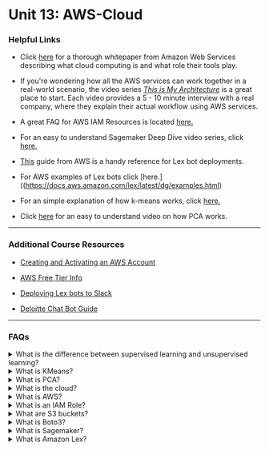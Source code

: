 # Unit 13: AWS-Cloud

### Helpful Links

* Click [here](https://d1.awsstatic.com/whitepapers/aws-overview.pdf) for a thorough whitepaper from Amazon Web Services describing what cloud computing is and what role their tools play.

* If you're wondering how all the AWS services can work together in a real-world scenario, the video series [*This is My Architecture*](https://aws.amazon.com/this-is-my-architecture/?tma.sort-by=item.additionalFields.airDate&tma.sort-order=desc) is a great place to start.  Each video provides a 5 - 10 minute interview with a real company, where they explain their actual workflow using AWS services.

* A great FAQ for AWS IAM Resources is located [here.](https://aws.amazon.com/iam/faqs/)

* For an easy to understand Sagemaker Deep Dive video series, click [here.](https://www.youtube.com/playlist?list=PLhr1KZpdzukcOr_6j_zmSrvYnLUtgqsZz)

* [This](https://docs.aws.amazon.com/lex/latest/dg/examples.html) guide from AWS is a handy reference for Lex bot deployments.

* For AWS examples of Lex bots click [here.]((https://docs.aws.amazon.com/lex/latest/dg/examples.html)

* For an simple explanation of how k-means works, click [here.](https://www.youtube.com/watch?v=4b5d3muPQmA)

* Click [here](https://www.youtube.com/watch?v=FgakZw6K1QQ) for an easy to understand video on how PCA works.
---

### Additional Course Resources

* [Creating and Activating an AWS Account](1-Create-and-Activate-an-AWS-Account.md)

* [AWS Free Tier Info](AWS-Free-Tier.md)

* [Deploying Lex bots to Slack](Deploying-Lex-Bot-to-Slack.md)

* [Deloitte Chat Bot Guide](deloitte-nl-fsi-chatbots-adopting-the-power-of-conversational-ux.pdf)

---

### FAQs

<details>
<summary>What is the difference between supervised learning and unsupervised learning?</summary><br>
<blockquote>
<details>
<summary>Supervised Learning</summary>

Supervised machine learning uses labeled data with input variables (feature data) and output variables (target data) and uses the feature data to predict the target data.  The data is divided into training and testing sets.  The training set is used to teach (supervise!) the model so it learns how the input data is connected to the output data and can make predictions.  The testing data set is used to validate how well the model performs on data it has not seen before, by running the model on the testing feature data, and comparing it's predictions to the testing target data.<br>
<br>
An example of supervised learning would be to predict this year's final grades in a class based on last year's student study habit data as feature data, with their corresponding final grades as target data.  The model could be trained with the previous year's data, and then used to make predictions on this year's final grades using the study habit data from the new class.

</details>
<details>
<summary>Unsupervised Learning</summary>

Unsupervised learning models are given only input variables and must work to make connections to the data without predicting a labeled target.  These types of models are often clustering models that uncover connections in the data and group all the features into classes accordingly.<br>
<br>
An example of unsupervised learning would be to use website purchase data to group customers into two classes based on their spending habits.  This clustering might reveal that class 1 more spends more with a coupon incentive, while class 2 spends more on targeted advertising on social media.

</details>
</blockquote>
</details>


<details>
<summary>What is KMeans?</summary>

<blockquote>
<details>
<summary>What it is:</summary>

Kmeans is one of the most popular unsupervised machine learning models.  This clustering algorithm uses a number (refered to as `k`) of clusters and then plots those initial clusters in random locations. The distance between each cluster and each data point is then taken, and each data point is assigned to the nearest cluster, after which the mean of each cluster is calculated to create centroids.  Centroid is simply the word for the mean of the cluster (the center!).  The data is reclustered based on the new centroid location rather than the initial random location. This is where the *means* in *k-means* comes from! The variance of the clusters is then calculated, and the process starts again with new randomly generated clusters.  The process is repeated for the number of times you specify, after which the scenario with the lease variance is chosen to represent the final clusters.

![k-means](Images/k-means.gif)


The following video from StatQuest on YouTube provides an excellent, easy to understand explanation of the process: [K-means Clustering.](https://www.youtube.com/watch?v=4b5d3muPQmA)
</details>

<details>
<summary>How do you determine the `k` number of clusters?</summary>

There are several ways to deterimine the best number of clusters for your model. For our class, we use the elbow method.  The elbow method takes into account a range of values for `k` and plots their inertia, inertia being how far the clusters expand from the centroid.  This number should be as low as possible, indicating tightly packed clusters.  When these values are plotted on a line chart, a bend should form where the optimal value of `k` is located.  This bend incates the point at which adding clusters does not greatly improve the inertia, thus the smallest amount of clusters with the best inertia.

In the below elbow chart, the bend occurs at 6, meaning this is the optimal value for `k` for this example:

![elbow chart](Images/elbow_chart.png)
</details>
</blockquote>
</details>

<details>
<summary>What is PCA?</summary>
Placeholder
https://www.youtube.com/watch?v=FgakZw6K1QQ
</details>
<details>
<summary>What is the cloud?</summary>

The cloud is an abstract term for accessing computing power online from a machine other than your own.  When you save files to the cloud, it really just means you're saving your files on a machine (server) located somewhere else, but that can be accessed anywhere via the internet.  These servers are located on server farms where thousands of computers are operating simultaneously to provide computing services via *"the cloud"*.

Storage such as Google Drive is a popular cloud computing product, but there are many others.  Amazon Web Services (AWS) currently provides over 175 services on the cloud.  Examples include; Sagemaker - which allows you to run juypter notebooks on the cloud, Lex - which allows you build conversational interfaces (chatbots) and run them in the cloud, and Relational Database Service (RDS), which allows you to connect to a database via the cloud.

For a full list of AWS services click [here.](https://aws.amazon.com/products/)

<blockquote>
<details>
<summary>Types of cloud services:</summary>

Cloud services can be divided into 4 general categories:

**Infrastructure as a service (IaaS):** Online services that provide APIs to access different infrastructures such as servers, virtual machines, storage, load balancers, or network interfaces (e.g., [Azure Virtual Machines](https://azure.microsoft.com/en-us/services/virtual-machines/)).

**Platform as a service (PaaS):** Provides a platform that allow customers to develop, run, and manage applications without the complexity of building and maintaining their own physical infrastructure (e.g., [Amazon Web Services](https://aws.amazon.com/)).

**Software as a service (SaaS):** Refers to a software licensing and delivery model where software is licensed on a subscription basis and is centrally hosted (e.g., [Microsoft Office 365](https://www.office.com/)).

**Function/code as a service (FaaS):** Also known as serverless computing, it offers a remote procedure call that enables the deployment of individual functions in the cloud that run in response to events (e.g., [AWS Lambda](https://aws.amazon.com/lambda/)).

</details>
</blockquote>
</details>


<details>
<summary>What is AWS?</summary>

AWS is a cloud computing platform provided by Amazon, offering over 175 different services via the cloud.  AWS is trusted by large companies and individual users alike to provide scalable, flexible computing power that is both cost effective and secure.  You might be surprised to know that many companies, including Netflix, use AWS for all their tech needs, including database and storage.

Because the infrastructure is already in place, companies can easily scale up as needed without a huge up-front investment, and because they offer flexible usage options there is a cost appropriate option for everyone.

</details>

<details>
<summary>What is an IAM Role?</summary>

AWS Identity and Access Management (IAM) allows you to securely control the acces of others to your AWS resources.   By creating an IAM User you are granting others secure access to your account without actually giving them your password.  After creating the user, a role can be assigned to the user that defines and resticts that access as you wish.  An IAM role defines *who* can do *what* to your AWS resources, and *when* they can do it. [This](https://aws.amazon.com/iam/faqs/) document from AWS contains some great frequently asked questions baout the IAM service.

</details>

<details>
<summary>What are S3 buckets?</summary>

Simple Storage Service, or S3 as its commonly known, is one of the most popular AWS services and was also one of first to be introduced, launching back in 2006.  S3 offers secure object storage in the cloud for anything from csv files to images and can be scaled as needed.  S3 can be used for anything from simple image hosting for your website, to connecting to data directly for database applications or analytics.

Much like using virtual file folders on your own machine to store and organize your files, an S3 bucket is simply where your objects are stored on S3.

</details>
<details>
<summary>What is Boto3?</summary>

Boto3 is considered a Software Development Kit (SDK) for AWS.  SDKs are similar to Application Programming Interfaces (APIs) in that they both allow the user to interact with a platform, however SDKs are built to interact with a specific platform, where APIs are typicall used to allow platforms to interact with each other.  Boto3 allows Python developers to with various AWS resources outside of the AWS console, by programming those resources with code.

A popular application of Boto3 is working with the contents of S3 buckets.  Boto3 is used to access those contents via Python code, and then you can manipulate the contents as you normally would - for example you might use Boto3 inside a Jupyter Notebook to load CSVs from an S3 bucket and then proceed to work with those CSVs with Pandas.

The [Boto3 documentation](https://boto3.amazonaws.com/v1/documentation/api/latest/index.html) is a great starting point for working with this SDK.  It describes the usage of the SDK and provides tutorials for implementing it with various AWS resources.

</details>
<details>
<summary>What is Sagemaker?</summary>

When it comes it Amazon Sagemaker - think Jupyter Notebook for Machine Learning!  Amazon Sagemaker is a fully managed machine learning IDE, which is essentially a cloud instance of Jupyter Notebook, optimized for machine learning purposes.  Each Sagemaker instance can connect to your data in the cloud via S3 buckets or your preferred storage.  The instance is pre-loaded with commonly used machine learning algorithms such as XGBoost and K-means, and can automatically hypertune them, making it easy to train and test your data, as well as get powerful predictions.

The ability to deploy machine learning models in the cloud is very important for many models, for example recommendation models that are gathering your viewing data on Amazon while you shop and then making recommendations to you.  Models like that need to be deployed and active constantly to be effective.  Sagemaker has built-in components that allow for easy could deployment of your model via endpoints, which allow for real time use based on real time user input and data.

AWS has several great resources to learn more about Sagemaker.

For a real world application nusing AWS workflows check out [this](https://www.youtube.com/watch?v=gYXqv1UxW3Y) video.  They also have an informative Sagemaker blog [here](https://aws.amazon.com/blogs/machine-learning/category/artificial-intelligence/sagemaker/) and an easy to understand Sagemaker Deep Dive video series [here](https://www.youtube.com/playlist?list=PLhr1KZpdzukcOr_6j_zmSrvYnLUtgqsZz).

Additionally the AWS Sagemaker SDK docs are a great place to take your own deep dive: [Sagemaker SDK Docs.](https://sagemaker.readthedocs.io/en/stable/)

</details>


<details>
<summary>What is Amazon Lex?</summary>

To understand Amazon Lex, its important to first understand what a conversational user interface is.  Have you ever wondered why ou can't just *tell* your computer what to *do*?  A conversational user interface - commonly known as a chatbot - is an application that allows just that.  With chatbots, users can interact with machines using normal human language.  Though the idea of conversational user interfaces has been around for a very long time - think Space Odyssey:2001 and HAL - its only been in the recent past that NLP technology has become advanced enough to make practical applications of the tech a reality.

Amazon Lex allows you develop your own chatbots, harnessing the same tech that Amazon's Alexa uses, resulting in a powerfully accurate, state-of-the-art conversation interface that can be deployed to almost any platform, including Facebook Messenger and Slack.  And, like most AWS services, its fully managed, so it scales on its own.  So as users increase, there is no need to scale up - the infrastructure is already in place.  You just pay for what you use.  To learn more about Amazon Lex, check out their informative [FAQ](https://aws.amazon.com/lex/faqs/?nc=sn&loc=6).  To get more information on deploying your own converational user interface using Lex, check out our [deployment guide](Deploying-Lex-Bot-to-Slack.md) and the AWS Lex examples provided [here.]((https://docs.aws.amazon.com/lex/latest/dg/examples.html)

</details>
